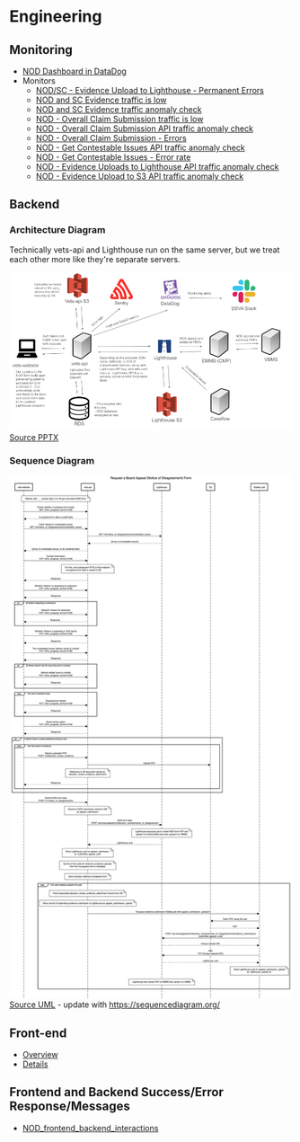# Engineering

## Monitoring

- [NOD Dashboard in DataDog](https://vagov.ddog-gov.com/dashboard/tvp-imf-tb7/benefits-notice-of-disagreement?refresh_mode=sliding&view=spans&from_ts=1707842761257&to_ts=1708447561257&live=true)
- Monitors
  - [NOD/SC - Evidence Upload to Lighthouse - Permanent Errors](https://vagov.ddog-gov.com/monitors/168064?view=spans) 
  - [NOD and SC Evidence traffic is low](https://vagov.ddog-gov.com/monitors/159450?view=spans)
  - [NOD and SC Evidence traffic anomaly check](https://vagov.ddog-gov.com/monitors/169739?view=spans)
  - [NOD - Overall Claim Submission traffic is low](https://vagov.ddog-gov.com/monitors/168196?view=spans)
  - [NOD - Overall Claim Submission API traffic anomaly check](https://vagov.ddog-gov.com/monitors/172997?view=spans)
  - [NOD - Overall Claim Submission - Errors](https://vagov.ddog-gov.com/monitors/165264?view=spans)
  - [NOD - Get Contestable Issues API traffic anomaly check](https://vagov.ddog-gov.com/monitors/172710?view=spans)
  - [NOD - Get Contestable Issues - Error rate](https://vagov.ddog-gov.com/monitors/202306?view=spans)
  - [NOD - Evidence Uploads to Lighthouse API traffic anomaly check](https://vagov.ddog-gov.com/monitors/173040?view=spans)
  - [NOD - Evidence Upload to S3 API traffic anomaly check](https://vagov.ddog-gov.com/monitors/172998?view=spans)

## Backend

###  Architecture Diagram

Technically vets-api and Lighthouse run on the same server, but we treat each other more like they're separate servers.

![NOD Architecture Diagram](architecture-diagram.png)
[Source PPTX](architecture-diagram.pptx)

### Sequence Diagram

![NOD sequence diagram](sequence-diagram.png)
[Source UML](sequence-diagram.uml) - update with  https://sequencediagram.org/

## Front-end

- [Overview](NOD_frontend_overview.md)
- [Details](NOD_frontend_details.md)

## Frontend and Backend Success/Error Response/Messages

- [NOD_frontend_backend_interactions](NOD_frontend_backend_interactions.md)
